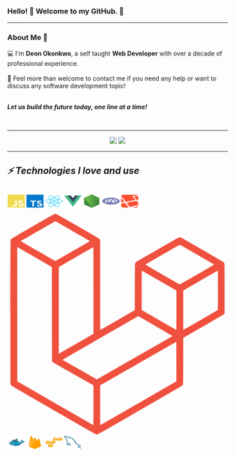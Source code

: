 <!-- **deondazy/deondazy** is a ✨ _special_ ✨ repository because its `README.md` (this file) appears on your GitHub profile.

Here are some ideas to get you started:

- 🔭 I’m currently working on ...
- 🌱 I’m currently learning ...
- 👯 I’m looking to collaborate on ...
- 🤔 I’m looking for help with ...
- 💬 Ask me about ...
- 📫 How to reach me: ...
- 😄 Pronouns: ...
- ⚡ Fun fact: ...
-->

### Hello! 👋 Welcome to my GitHub. 🌱

<hr />

### About Me 🚀
💻 I'm **Deon Okonkwo**, a self taught **Web Developer** with over a decade of professional experience. </br> </br>
💬 Feel more than welcome to contact me if you need any help or want to discuss any software development topic! </br></br>
   
<b><i>Let us build the future today, one line at a time! 
    
<br/>
<hr />

<div align="center">
  <img src="https://github-readme-stats-flax-psi-80.vercel.app/api?username=deondazy&show_icons=true&theme=nightowl&include_all_commits=true&show=reviews,discussions_started,discussions_answered,prs_merged,prs_merged_percentage"/>
  <img src="https://github-readme-stats-flax-psi-80.vercel.app/api/top-langs?username=deondazy&size_weight=0.5&count_weight=0.5&langs_count=8&theme=nightowl"/>
</div>
<hr/>

## ⚡ Technologies I love and use
<div style="display: inline_block"><br>
  <img align="center" alt="js" height="30" width="40" src="https://raw.githubusercontent.com/devicons/devicon/master/icons/javascript/javascript-plain.svg">
  <img align="center" alt="ts" height="30" width="40" src="https://raw.githubusercontent.com/devicons/devicon/master/icons/typescript/typescript-plain.svg">
  <img align="center" alt="react" height="30" width="40" src="https://raw.githubusercontent.com/devicons/devicon/master/icons/react/react-original.svg">
  <img align="center" alt="react" height="30" width="40" src="https://raw.githubusercontent.com/devicons/devicon/master/icons/vuejs/vuejs-original.svg">
  <img align="center" alt="Node" height="30" width="40" src="https://raw.githubusercontent.com/devicons/devicon/master/icons/nodejs/nodejs-original.svg">
  <img align="center" alt="PHP" height="30" width="40" src="https://raw.githubusercontent.com/devicons/devicon/master/icons/php/php-plain.svg">
  <img align="center" alt="Laravel" height="30" width="40" src="https://raw.githubusercontent.com/devicons/devicon/master/icons/laravel/laravel-plain.svg">
   
   <svg viewBox="0 0 128 128"><path fill="#f0513f" d="M27.271.11c-.2.078-5.82 3.28-12.487 7.112-8.078 4.644-12.227 7.09-12.449 7.32-.19.225-.34.482-.438.76-.167.564-.179 82.985-.01 83.578.061.23.26.568.44.754.436.46 48.664 28.19 49.25 28.324.272.065.577.054.88-.03.658-.165 48.76-27.834 49.188-28.286.175-.195.375-.532.44-.761.084-.273.115-4.58.115-13.655v-13.26l11.726-6.735c11.056-6.357 11.733-6.755 12.017-7.191l.29-.47V43.287c0-15.548.03-14.673-.585-15.235-.165-.146-5.798-3.433-12.53-7.31L100.89 13.71h-1.359l-11.963 6.87c-6.586 3.788-12.184 7.027-12.457 7.203-.272.18-.597.512-.73.753l-.242.417-.054 13.455-.048 13.46-9.879 5.69c-5.434 3.124-9.957 5.71-10.053 5.734-.175.049-.187-1.232-.187-25.966V15.293l-.26-.447c-.326-.545 1.136.324-13.544-8.114C27.803-.348 28.098-.2 27.27.11zm11.317 10.307c5.15 2.955 9.364 5.4 9.364 5.43 0 .031-4.516 2.641-10.035 5.813l-10.041 5.765-10.023-5.764c-5.507-3.173-10.02-5.783-10.02-5.814 0-.03 4.505-2.64 10.013-5.805l9.999-5.752.69.376c3.357 1.907 6.708 3.824 10.053 5.751zm71.668 13.261c5.422 3.122 9.908 5.702 9.95 5.744.114.103-19.774 11.535-20.046 11.523-.272-.008-19.915-11.335-19.907-11.473.01-.157 19.773-11.527 19.973-11.496.091.022 4.607 2.59 10.03 5.702zM16.3 25.328l9.558 5.503.055 27.247.05 27.252.233.368c.122.194.352.459.52.581.158.115 5.477 3.146 11.818 6.724l11.52 6.506v11.527c0 6.326-.043 11.516-.097 11.516-.041 0-10-5.699-22.124-12.676L5.793 97.201l-.03-38.966-.019-38.954.49.271c.283.15 4.807 2.748 10.065 5.775zm33.754 19.18v25.109l-.387.253c-.525.332-19.667 11.335-19.732 11.335-.03 0-.054-11.336-.054-25.193l.012-25.182 10-5.752c5.499-3.165 10.034-5.733 10.088-5.714.039.024.073 11.34.073 25.144zm38.15-5.775 10.023 5.763V55.92c0 10.838-.011 11.42-.176 11.357-.107-.041-4.642-2.64-10.083-5.774l-9.91-5.69v-11.42c0-6.287.032-11.424.062-11.424.043 0 4.577 2.592 10.084 5.764zm34.164 5.587c0 6.254-.042 11.412-.084 11.462-.072.115-19.896 11.538-20.022 11.538-.031 0-.062-5.135-.062-11.423v-11.42l10-5.756c5.507-3.16 10.042-5.752 10.084-5.752.053 0 .084 5.105.084 11.351zM95.993 70.933 52.005 96.04 32.056 84.693S76 59.277 76.176 59.343zm2.215 14.827-.034 11.442-22.028 12.676c-12.12 6.976-22.082 12.675-22.132 12.675-.053 0-.095-4.658-.095-11.516V99.51l22.08-12.592c12.132-6.923 22.101-12.59 22.154-12.602.043 0 .062 5.148.054 11.443z"></path></svg>
  <img align="center" alt="Docker" height="30" width="40" src="https://raw.githubusercontent.com/devicons/devicon/master/icons/docker/docker-original.svg">
  <img align="center" alt="Firebase" height="30" width="40" src="https://raw.githubusercontent.com/devicons/devicon/master/icons/firebase/firebase-plain.svg">
  <img align="center" alt="AWS" height="30" width="40" src="https://raw.githubusercontent.com/devicons/devicon/master/icons/amazonwebservices/amazonwebservices-original.svg">
  <img align="center" alt="MySQL" height="30" width="40" src="https://raw.githubusercontent.com/devicons/devicon/master/icons/mysql/mysql-original.svg">                             
</div>
